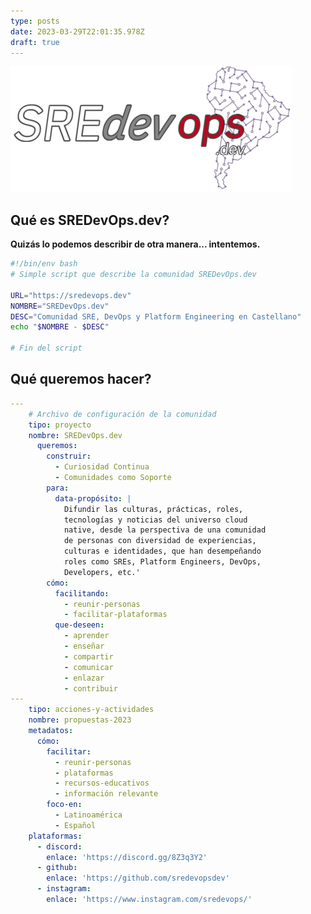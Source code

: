 ```yaml
---
type: posts
date: 2023-03-29T22:01:35.978Z
draft: true
---
```


![SREDevOps.dev - Site Reliability Engineering, DevOps y Platform Engineering en Español](https://github.com/sredevopsdev/.github/raw/main/oldweb/logo-h.png)

## Qué es SREDevOps.dev?

__Quizás lo podemos describir de otra manera... intentemos.__

```bash
#!/bin/env bash
# Simple script que describe la comunidad SREDevOps.dev

URL="https://sredevops.dev"
NOMBRE="SREDevOps.dev"
DESC="Comunidad SRE, DevOps y Platform Engineering en Castellano"
echo "$NOMBRE - $DESC"
  
# Fin del script
```
## Qué queremos hacer?

```yaml
---
    # Archivo de configuración de la comunidad
    tipo: proyecto
    nombre: SREDevOps.dev
      queremos:
        construir:
          - Curiosidad Continua
          - Comunidades como Soporte
        para:
          data-propósito: | 
            Difundir las culturas, prácticas, roles,      
            tecnologías y noticias del universo cloud     
            native, desde la perspectiva de una comunidad 
            de personas con diversidad de experiencias,   
            culturas e identidades, que han desempeñando  
            roles como SREs, Platform Engineers, DevOps,  
            Developers, etc.'
        cómo:
          facilitando:
            - reunir-personas
            - facilitar-plataformas
          que-deseen:
            - aprender
            - enseñar
            - compartir
            - comunicar
            - enlazar
            - contribuir
---
    tipo: acciones-y-actividades
    nombre: propuestas-2023 
    metadatos:
      cómo:
        facilitar:
          - reunir-personas
          - plataformas
          - recursos-educativos
          - información relevante
        foco-en:
          - Latinoamérica
          - Español
    plataformas:
      - discord:
        enlace: 'https://discord.gg/8Z3q3Y2'
      - github:
        enlace: 'https://github.com/sredevopsdev'
      - instagram:
        enlace: 'https://www.instagram.com/sredevops/'

```
